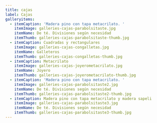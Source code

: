```yaml
---
title: cajas
label: Cajas
galleryitems:
  - itemCaption: 'Madera pino con tapa metacrilato. '
    itemImage: galleries-cajas-parabolsitaste.jpg
    itemName: De té. Divisiones según necesidad
    itemThumb: galleries-cajas-parabolsitaste-thumb.jpg
  - itemCaption: Cuadradas y rectangulares
    itemImage: galleries-cajas-congalletas.jpg
    itemName: Galleteros
    itemThumb: galleries-cajas-congalletas-thumb.jpg
  - itemCaption: Metacrilato
    itemImage: galleries-cajas-joyerometacrilato.jpg
    itemName: Joyero
    itemThumb: galleries-cajas-joyerometacrilato-thumb.jpg
  - itemCaption: 'Madera pino con tapa metacrilato. '
    itemImage: galleries-cajas-parabolsitaste2.jpg
    itemName: De té. Divisiones según necesidad
    itemThumb: galleries-cajas-parabolsitaste2-thumb.jpg
  - itemCaption: Madera pino con tapa metacrilato y madera sapeli
    itemImage: galleries-cajas-parabolsitaste3.jpg
    itemName: De té. Divisiones según necesidad
    itemThumb: galleries-cajas-parabolsitaste3-thumb.jpg
---
```


